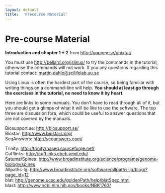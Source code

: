 ```yaml
---
layout: default
title:  'Precourse Material'
---
```


# Pre-course Material

**Introduction and chapter 1 + 2** from http://uppnex.se/unixtut/

You must use http://bellard.org/jslinux/ to try the commands in the tutorial, otherwise the commands will not work. If you any questions regarding this tutorial contact: martin.dahlo@scilifelab.uu.se

Using Linux is often the hardest part of the course, so being familiar with writing things on a command-line will help. **You should at least go through the exercises in the tutorial, no need to know it by heart.**

Here are links to some manuals. You don't have to read through all of it, but you should get a glimps of what it will be like to use the software. The top three are discussion fora, which could be useful to answer questions that are not covered by the manuals.

Biosupport.se: http://biosupport.se/  
Biostar: http://www.biostars.org/  
SeqAnswers: http://seqanswers.com/  

Trinity: http://trinityrnaseq.sourceforge.net/  
Cufflinks: http://cufflinks.cbcb.umd.edu/  
Satuma/Spines: http://www.broadinstitute.org/science/programs/genome-biology/spines  
Allpaths-lg: http://www.broadinstitute.org/software/allpaths-lg/blog/?page_id=12  
blat: http://genome.ucsc.edu/goldenPath/help/blatSpec.html  
blast: http://www.ncbi.nlm.nih.gov/books/NBK1763/  